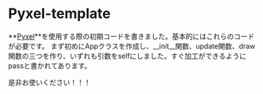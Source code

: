 # Pyxel-template

**[Pyxel](https://github.com/kitao/pyxel)**を使用する際の初期コードを書きました。基本的にはこれらのコードが必要です。
まず初めにAppクラスを作成し、__init__関数、update関数、draw関数の三つを作り、いずれも引数をselfにしました。すぐ加工ができるようにpassと書かれてあります。

是非お使いください！！！
